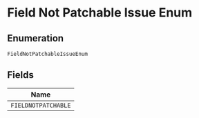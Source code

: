 
# Field Not Patchable Issue Enum

## Enumeration

`FieldNotPatchableIssueEnum`

## Fields

| Name |
|  --- |
| `FIELDNOTPATCHABLE` |

